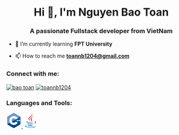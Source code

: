 <h1 align="center">Hi 👋, I'm Nguyen Bao Toan</h1>
<h3 align="center">A passionate Fullstack developer from VietNam</h3>

- 🌱 I’m currently learning **FPT University**

- 📫 How to reach me **toannb1204@gmail.com**

<h3 align="left">Connect with me:</h3>
<p align="left">
<a href="https://fb.com/bao toan" target="blank"><img align="center" src="https://raw.githubusercontent.com/rahuldkjain/github-profile-readme-generator/master/src/images/icons/Social/facebook.svg" alt="bao toan" height="30" width="40" /></a>
<a href="https://www.leetcode.com/toannb1204" target="blank"><img align="center" src="https://raw.githubusercontent.com/rahuldkjain/github-profile-readme-generator/master/src/images/icons/Social/leet-code.svg" alt="toannb1204" height="30" width="40" /></a>
</p>

<h3 align="left">Languages and Tools:</h3>
<p align="left"> <a href="https://www.w3schools.com/cpp/" target="_blank" rel="noreferrer"> <img src="https://raw.githubusercontent.com/devicons/devicon/master/icons/cplusplus/cplusplus-original.svg" alt="cplusplus" width="40" height="40"/> </a> <a href="https://www.java.com" target="_blank" rel="noreferrer"> <img src="https://raw.githubusercontent.com/devicons/devicon/master/icons/java/java-original.svg" alt="java" width="40" height="40"/> </a> </p>
